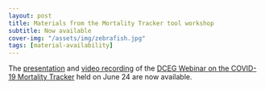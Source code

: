 ```yaml
---
layout: post
title: Materials from the Mortality Tracker tool workshop
subtitle: Now available
cover-img: "/assets/img/zebrafish.jpg"
tags: [material-availability]
---
```


The [presentation](../attachments/mortality_tracker_presentation_June_24_2020.pdf) and [video recording](https://www.youtube.com/watch?v=laLFScHd914&feature=youtu.be) of the [DCEG Webinar on the COVID-19 Mortality Tracker](../2020-06-15-real-time_fair_mortality_tracking) held on June 24 are now available.

